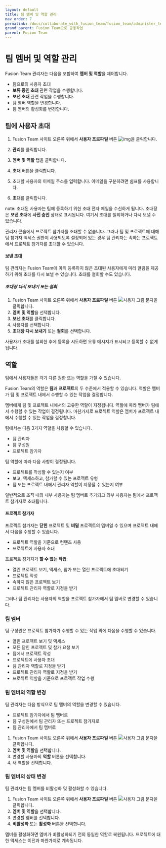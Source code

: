 ```yaml
---
layout: default
title: 팀 멤버 및 역할 관리
nav_order: 7
permalink: /docs/collaborate_with_fusion_team/fusion_team/administer_team_members_and_roles
grand_parent: Fusion Team으로 공동작업
parent: Fusion Team
---
```

팀 멤버 및 역할 관리
============

Fusion Team 관리자는 다음을 포함하여 **멤버 및 역할**을 제어합니다.

*   팀으로의 사용자 초대
*   **보류 중인 초대** 관련 작업을 수행합니다.
*   **보낸 초대** 관련 작업을 수행합니다.
*   팀 멤버 역할을 변경합니다.
*   팀 멤버의 활성화를 변경합니다.

팀에 사용자 초대
---------

1.  Fusion Team 사이트 오른쪽 위에서 **사용자 프로파일** 버튼 ![img](https://help.autodesk.com/cloudhelp/KOR/Fusion-Import/images/user-glyph.png)을 클릭합니다.

2.  **관리**를 클릭합니다.
    
3.  **멤버 및 역할** 탭을 클릭합니다.
    
4.  **초대** 버튼을 클릭합니다.
    
5.  초대할 사용자의 이메일 주소를 입력합니다. 이메일을 구분하려면 쉼표를 사용합니다.
    
6.  **초대**를 클릭합니다.
    

note: 초대된 사용자는 팀에 등록하기 위한 초대 전자 메일을 수신하게 됩니다. 초대장은 **보낸 초대**에 **사전 승인** 상태로 표시됩니다. 여기서 초대를 철회하거나 다시 보낼 수 있습니다.

관리자 콘솔에서 프로젝트 참가자를 초대할 수 없습니다. 그러나 팀 및 프로젝트에 대해 팀 참가자 액세스 권한이 사용되도록 설정되어 있는 경우 팀 관리자는 속하는 프로젝트에서 프로젝트 참가자를 초대할 수 있습니다.

#### 보낸 초대

팀 관리자는 Fusion Team에 아직 등록하지 않은 초대된 사용자에게 미리 알림을 제공하기 위해 초대를 다시 보낼 수 있습니다. 초대를 철회할 수도 있습니다.

##### 초대장 다시 보내기 또는 철회

1.  Fusion Team 사이트 오른쪽 위에서 **사용자 프로파일** 버튼 ![사용자 그림 문자](https://help.autodesk.com/cloudhelp/KOR/Fusion-Import/images/user-glyph.png)을 클릭합니다.
2.  **멤버 및 역할**을 선택합니다.
3.  **보낸 초대**를 클릭합니다.
4.  사용자를 선택합니다.
5.  **초대장 다시 보내기** 또는 **철회**를 선택합니다.

사용자가 초대를 철회한 후에 등록을 시도하면 오류 메시지가 표시되고 등록할 수 없게 됩니다.

역할
--

팀에서 사용자들은 각기 다른 권한 또는 역할을 가질 수 있습니다.

Fusion Team의 역할은 **팀**과 **프로젝트**의 두 수준에서 적용할 수 있습니다. 역할은 멤버가 팀 및 프로젝트 내에서 수행할 수 있는 작업을 결정합니다.

멤버에게 팀 및 프로젝트 내에서의 고유한 역할이 지정됩니다. 역할에 따라 멤버가 팀에서 수행할 수 있는 작업이 결정됩니다. 마찬가지로 프로젝트 역할은 멤버가 프로젝트 내에서 수행할 수 있는 작업을 결정합니다.

팀에서는 다음 3가지 역할을 사용할 수 있습니다.

*   팀 관리자
*   팀 구성원
*   프로젝트 참가자

팀 역할에 따라 다음 사항이 결정됩니다.

*   프로젝트를 작성할 수 있는지 여부
*   보고, 액세스하고, 참가할 수 있는 프로젝트 유형
*   팀 또는 프로젝트 내에서 관리자 역할이 지정될 수 있는지 여부

일반적으로 조직 내의 내부 사용자는 팀 멤버로 추가되고 외부 사용자는 팀에서 프로젝트 참가자로 초대됩니다.

#### 프로젝트 참가자

프로젝트 참가자는 **닫힌** 프로젝트 및 **비밀** 프로젝트의 멤버일 수 있으며 프로젝트 내에서 다음을 수행할 수 있습니다.

*   프로젝트 역할을 기준으로 컨텐츠 사용
*   프로젝트에 사용자 초대

프로젝트 참가자가 **할 수 없는 작업**:

*   열린 프로젝트 보기, 액세스, 참가 또는 열린 프로젝트에 초대되기
*   프로젝트 작성
*   속하지 않은 프로젝트 보기
*   프로젝트 관리자 역할로 지정을 받기

그러나 팀 관리자는 사용자의 역할을 프로젝트 참가자에서 팀 멤버로 변경할 수 있습니다.

### 팀 멤버

팀 구성원은 프로젝트 참가자가 수행할 수 있는 작업 외에 다음을 수행할 수 있습니다.

*   열린 프로젝트 보기 및 액세스
*   모든 닫힌 프로젝트 및 참가 요청 보기
*   팀에서 프로젝트 작성
*   프로젝트에 사용자 초대
*   팀 관리자 역할로 지정을 받기
*   프로젝트 관리자 역할로 지정을 받기
*   프로젝트 역할을 기준으로 프로젝트 작업 수행

### 팀 멤버의 역할 변경

팀 관리자는 다음 방식으로 팀 멤버의 역할을 변경할 수 있습니다.

*   프로젝트 참가자에서 팀 멤버로
*   팀 구성원에서 팀 관리자 또는 프로젝트 참가자로
*   팀 관리자에서 팀 멤버로

1.  Fusion Team 사이트 오른쪽 위에서 **사용자 프로파일** 버튼 ![사용자 그림 문자](https://help.autodesk.com/cloudhelp/KOR/Fusion-Import/images/user-glyph.png)을 클릭합니다.
2.  **멤버 및 역할**을 선택합니다.
3.  변경할 사용자의 **역할** 버튼을 선택합니다.
4.  새 역할을 선택합니다.

### 팀 멤버의 상태 변경

팀 관리자는 팀 멤버를 비활성화 및 활성화할 수 있습니다.

1.  Fusion Team 사이트 오른쪽 위에서 **사용자 프로파일** 버튼 ![사용자 그림 문자](https://help.autodesk.com/cloudhelp/KOR/Fusion-Import/images/user-glyph.png)을 클릭합니다.
2.  **멤버 및 역할**을 선택합니다.
3.  변경할 멤버를 선택합니다.
4.  **비활성화** 또는 **활성화** 버튼을 선택합니다.

멤버를 활성화하면 멤버가 비활성화되기 전의 동일한 역할로 복원됩니다. 프로젝트에 대한 액세스는 이전과 마찬가지로 계속됩니다.
